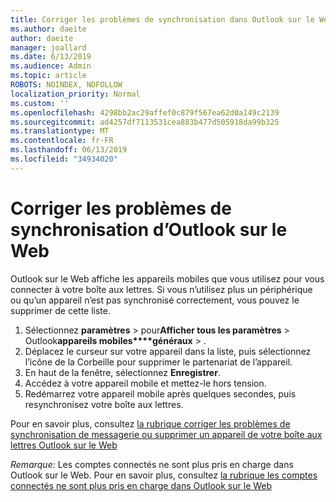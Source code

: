 ```yaml
---
title: Corriger les problèmes de synchronisation dans Outlook sur le Web
ms.author: daeite
author: daeite
manager: joallard
ms.date: 6/13/2019
ms.audience: Admin
ms.topic: article
ROBOTS: NOINDEX, NOFOLLOW
localization_priority: Normal
ms.custom: ''
ms.openlocfilehash: 4298bb2ac29affef0c879f567ea62d0a149c2139
ms.sourcegitcommit: ad4257df7113531cea883b477d505918da99b325
ms.translationtype: MT
ms.contentlocale: fr-FR
ms.lasthandoff: 06/13/2019
ms.locfileid: "34934020"
---
```

# <a name="fix-outlook-on-the-web-sync-issues"></a>Corriger les problèmes de synchronisation d’Outlook sur le Web

Outlook sur le Web affiche les appareils mobiles que vous utilisez pour vous connecter à votre boîte aux lettres. Si vous n’utilisez plus un périphérique ou qu’un appareil n’est pas synchronisé correctement, vous pouvez le supprimer de cette liste.

1. Sélectionnez **paramètres** > pour**Afficher tous les paramètres** > Outlook**appareils mobiles****généraux** > .
1. Déplacez le curseur sur votre appareil dans la liste, puis sélectionnez l’icône de la Corbeille pour supprimer le partenariat de l’appareil.
1. En haut de la fenêtre, sélectionnez **Enregistrer**.
1. Accédez à votre appareil mobile et mettez-le hors tension.
1. Redémarrez votre appareil mobile après quelques secondes, puis resynchronisez votre boîte aux lettres.

Pour en savoir plus, consultez [la rubrique corriger les problèmes de synchronisation de messagerie ou supprimer un appareil de votre boîte aux lettres Outlook sur le Web](https://support.office.com/article/775ed31c-05bd-4ee4-b1b3-33fad7b5b992)

*Remarque:* Les comptes connectés ne sont plus pris en charge dans Outlook sur le Web. Pour en savoir plus, consultez [la rubrique les comptes connectés ne sont plus pris en charge dans Outlook sur le Web](https://support.office.com/article/5cc526bf-e928-4a99-8b9f-5e089df7d887)